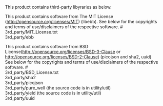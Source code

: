 This product contains third-party libyraries as below.

This product contains software from The MIT License (http://opensource.org/licenses/MIT) 
(libebb).
See below for the copyrights and terms of use/disclaimers of the respective software. 
                #  
                3rd_party/MIT_License.txt  
                3rd_party/ebb  

This product contains software from BSD License(http://opensource.org/licenses/BSD-3-Clause or
 http://opensource.org/licenses/BSD-2-Clause) (picojson and sha2, uuid)
See below for the copyrights and terms of use/disclaimers of the respective software. 
                #  
                3rd_party/BSD_License.txt  
                3rd_party/sha2  
                3rd_party/picojson  
                3rd_party/pure_well (the source code is in utility/util)  
                3rd_party/yield (the source code is in utility/util)  
                3rd_party/uuid  

